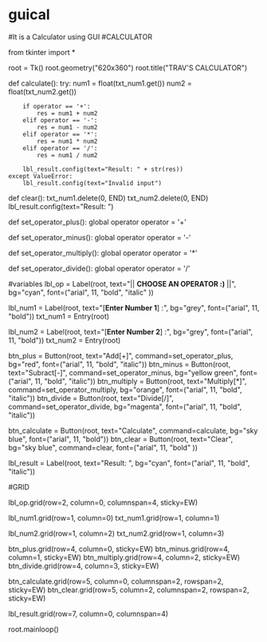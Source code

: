 # guical
#It is a Calculator using GUI
#CALCULATOR

from tkinter import *

root = Tk()
root.geometry("620x360")
root.title("TRAV'S CALCULATOR")

def calculate():
    try:
        num1 = float(txt_num1.get())
        num2 = float(txt_num2.get())

        if operator == '+':
            res = num1 + num2
        elif operator == '-':
            res = num1 - num2
        elif operator == '*':
            res = num1 * num2
        elif operator == '/':
            res = num1 / num2

        lbl_result.config(text="Result: " + str(res))
    except ValueError:
        lbl_result.config(text="Invalid input")

def clear():
    txt_num1.delete(0, END)
    txt_num2.delete(0, END)
    lbl_result.config(text="Result: ")
    
 

def set_operator_plus():
    global operator
    operator = '+'

def set_operator_minus():
    global operator
    operator = '-'

def set_operator_multiply():
    global operator
    operator = '*'

def set_operator_divide():
    global operator
    operator = '/'





#variables
lbl_op = Label(root, text="|| __CHOOSE AN OPERATOR :)__ ||", bg="cyan", font=("arial", 11, "bold", "italic" ))





lbl_num1 = Label(root, text="[__Enter Number 1__] :", bg="grey", font=("arial", 11, "bold"))
txt_num1 = Entry(root)


lbl_num2 = Label(root, text="[__Enter Number 2__] :", bg="grey", font=("arial", 11, "bold"))
txt_num2 = Entry(root)

btn_plus = Button(root, text="Add[+]", command=set_operator_plus, bg="red", font=("arial", 11, "bold", "italic"))
btn_minus = Button(root, text="Subract[-]", command=set_operator_minus, bg="yellow green", font=("arial", 11, "bold", "italic"))
btn_multiply = Button(root, text="Multiply[*]", command=set_operator_multiply, bg="orange", font=("arial", 11, "bold", "italic"))
btn_divide = Button(root, text="Divide[/]", command=set_operator_divide, bg="magenta", font=("arial", 11, "bold", "italic"))



btn_calculate = Button(root, text="Calculate", command=calculate, bg="sky blue", font=("arial", 11, "bold"))
btn_clear = Button(root, text="Clear", bg="sky blue", command=clear, font=("arial", 11, "bold" ))

lbl_result = Label(root, text="Result: ", bg="cyan", font=("arial", 11, "bold", "italic"))


#GRID

lbl_op.grid(row=2, column=0, columnspan=4, sticky=EW)

lbl_num1.grid(row=1, column=0)
txt_num1.grid(row=1, column=1)

lbl_num2.grid(row=1, column=2)
txt_num2.grid(row=1, column=3)

btn_plus.grid(row=4, column=0, sticky=EW)
btn_minus.grid(row=4, column=1, sticky=EW)
btn_multiply.grid(row=4, column=2, sticky=EW)
btn_divide.grid(row=4, column=3, sticky=EW)

btn_calculate.grid(row=5, column=0, columnspan=2, rowspan=2,  sticky=EW)
btn_clear.grid(row=5, column=2, columnspan=2, rowspan=2, sticky=EW)

lbl_result.grid(row=7, column=0, columnspan=4)

root.mainloop()

